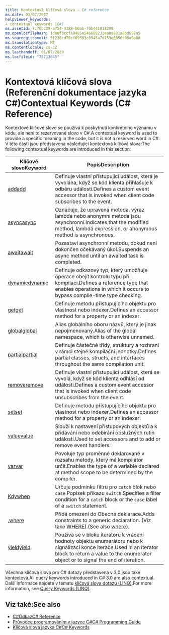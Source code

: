 ```yaml
---
title: Kontextová klíčová slova – C# reference
ms.date: 03/07/2017
helpviewer_keywords:
- contextual keywords [C#]
ms.assetid: 7c76bc29-a754-4389-b0ab-f6b441018298
ms.openlocfilehash: 1de8fbccfa9485a546689233ea8a601a8bd697a5
ms.sourcegitcommit: 5f236cd78cf09593c8945a7d753e0850e96a0b80
ms.translationtype: MT
ms.contentlocale: cs-CZ
ms.lasthandoff: 01/07/2020
ms.locfileid: "75713645"
---
```

# <a name="contextual-keywords-c-reference"></a><span data-ttu-id="fcc94-102">Kontextová klíčová slova (Referenční dokumentace jazyka C#)</span><span class="sxs-lookup"><span data-stu-id="fcc94-102">Contextual Keywords (C# Reference)</span></span>

<span data-ttu-id="fcc94-103">Kontextové klíčové slovo se používá k poskytnutí konkrétního významu v kódu, ale není to rezervované slovo v C#.</span><span class="sxs-lookup"><span data-stu-id="fcc94-103">A contextual keyword is used to provide a specific meaning in the code, but it is not a reserved word in C#.</span></span> <span data-ttu-id="fcc94-104">V této části jsou představena následující kontextová klíčová slova:</span><span class="sxs-lookup"><span data-stu-id="fcc94-104">The following contextual keywords are introduced in this section:</span></span>  
  
|<span data-ttu-id="fcc94-105">Klíčové slovo</span><span class="sxs-lookup"><span data-stu-id="fcc94-105">Keyword</span></span>|<span data-ttu-id="fcc94-106">Popis</span><span class="sxs-lookup"><span data-stu-id="fcc94-106">Description</span></span>|  
|-------------|-----------------|  
|[<span data-ttu-id="fcc94-107">add</span><span class="sxs-lookup"><span data-stu-id="fcc94-107">add</span></span>](./add.md)|<span data-ttu-id="fcc94-108">Definuje vlastní přistupující událost, která je vyvolána, když se kód klienta přihlašuje k odběru události.</span><span class="sxs-lookup"><span data-stu-id="fcc94-108">Defines a custom event accessor that is invoked when client code subscribes to the event.</span></span>|  
|[<span data-ttu-id="fcc94-109">async</span><span class="sxs-lookup"><span data-stu-id="fcc94-109">async</span></span>](./async.md)|<span data-ttu-id="fcc94-110">Označuje, že upravená metoda, výraz lambda nebo anonymní metoda jsou asynchronní.</span><span class="sxs-lookup"><span data-stu-id="fcc94-110">Indicates that the modified method, lambda expression, or anonymous method is asynchronous.</span></span>|  
|[<span data-ttu-id="fcc94-111">await</span><span class="sxs-lookup"><span data-stu-id="fcc94-111">await</span></span>](../operators/await.md)|<span data-ttu-id="fcc94-112">Pozastaví asynchronní metodu, dokud není dokončen očekávaný úkol.</span><span class="sxs-lookup"><span data-stu-id="fcc94-112">Suspends an async method until an awaited task is completed.</span></span>|  
|[<span data-ttu-id="fcc94-113">dynamic</span><span class="sxs-lookup"><span data-stu-id="fcc94-113">dynamic</span></span>](../builtin-types/reference-types.md)|<span data-ttu-id="fcc94-114">Definuje odkazový typ, který umožňuje operace obejít kontrolu typu při kompilaci.</span><span class="sxs-lookup"><span data-stu-id="fcc94-114">Defines a reference type that enables operations in which it occurs to bypass compile-time type checking.</span></span>|  
|[<span data-ttu-id="fcc94-115">get</span><span class="sxs-lookup"><span data-stu-id="fcc94-115">get</span></span>](./get.md)|<span data-ttu-id="fcc94-116">Definuje metodu přistupujícího objektu pro vlastnost nebo indexer.</span><span class="sxs-lookup"><span data-stu-id="fcc94-116">Defines an accessor method for a property or an indexer.</span></span>|  
|[<span data-ttu-id="fcc94-117">global</span><span class="sxs-lookup"><span data-stu-id="fcc94-117">global</span></span>](../operators/namespace-alias-qualifier.md)|<span data-ttu-id="fcc94-118">Alias globálního oboru názvů, který je jinak nepojmenovaný.</span><span class="sxs-lookup"><span data-stu-id="fcc94-118">Alias of the global namespace, which is otherwise unnamed.</span></span>|  
|[<span data-ttu-id="fcc94-119">partial</span><span class="sxs-lookup"><span data-stu-id="fcc94-119">partial</span></span>](./partial-type.md)|<span data-ttu-id="fcc94-120">Definuje částečné třídy, struktury a rozhraní v rámci stejné kompilační jednotky.</span><span class="sxs-lookup"><span data-stu-id="fcc94-120">Defines partial classes, structs, and interfaces throughout the same compilation unit.</span></span>|  
|[<span data-ttu-id="fcc94-121">remove</span><span class="sxs-lookup"><span data-stu-id="fcc94-121">remove</span></span>](./remove.md)|<span data-ttu-id="fcc94-122">Definuje vlastní přistupující událost, která se vyvolá, když se kód klienta odhlásí od události.</span><span class="sxs-lookup"><span data-stu-id="fcc94-122">Defines a custom event accessor that is invoked when client code unsubscribes from the event.</span></span>|  
|[<span data-ttu-id="fcc94-123">set</span><span class="sxs-lookup"><span data-stu-id="fcc94-123">set</span></span>](./set.md)|<span data-ttu-id="fcc94-124">Definuje metodu přistupujícího objektu pro vlastnost nebo indexer.</span><span class="sxs-lookup"><span data-stu-id="fcc94-124">Defines an accessor method for a property or an indexer.</span></span>|  
|[<span data-ttu-id="fcc94-125">value</span><span class="sxs-lookup"><span data-stu-id="fcc94-125">value</span></span>](./value.md)|<span data-ttu-id="fcc94-126">Slouží k nastavení přístupových objektů a k přidávání nebo odebírání obslužných rutin událostí.</span><span class="sxs-lookup"><span data-stu-id="fcc94-126">Used to set accessors and to add or remove event handlers.</span></span>|  
|[<span data-ttu-id="fcc94-127">var</span><span class="sxs-lookup"><span data-stu-id="fcc94-127">var</span></span>](./var.md)|<span data-ttu-id="fcc94-128">Povoluje typ proměnné deklarované v rozsahu metody, který má kompilátor určit.</span><span class="sxs-lookup"><span data-stu-id="fcc94-128">Enables the type of a variable declared at method scope to be determined by the compiler.</span></span>|  
|[<span data-ttu-id="fcc94-129">Kdy</span><span class="sxs-lookup"><span data-stu-id="fcc94-129">when</span></span>](when.md)|<span data-ttu-id="fcc94-130">Určuje podmínku filtru pro `catch` blok nebo `case` Popisek příkazu `switch`.</span><span class="sxs-lookup"><span data-stu-id="fcc94-130">Specifies a filter condition for a `catch` block or the `case` label of a `switch` statement.</span></span>|
|[<span data-ttu-id="fcc94-131">,</span><span class="sxs-lookup"><span data-stu-id="fcc94-131">where</span></span>](./where-generic-type-constraint.md)|<span data-ttu-id="fcc94-132">Přidá omezení do Obecné deklarace.</span><span class="sxs-lookup"><span data-stu-id="fcc94-132">Adds constraints to a generic declaration.</span></span> <span data-ttu-id="fcc94-133">(Viz také [WHERE](./where-clause.md)).</span><span class="sxs-lookup"><span data-stu-id="fcc94-133">(See also [where](./where-clause.md)).</span></span>|  
|[<span data-ttu-id="fcc94-134">yield</span><span class="sxs-lookup"><span data-stu-id="fcc94-134">yield</span></span>](./yield.md)|<span data-ttu-id="fcc94-135">Používá se v bloku iterátoru k vrácení hodnoty objektu enumerátoru nebo k signalizaci konce iterace.</span><span class="sxs-lookup"><span data-stu-id="fcc94-135">Used in an iterator block to return a value to the enumerator object or to signal the end of iteration.</span></span>|  
  
 <span data-ttu-id="fcc94-136">Všechna klíčová slova pro C# dotazy představená v 3,0 jsou také kontextová.</span><span class="sxs-lookup"><span data-stu-id="fcc94-136">All query keywords introduced in C# 3.0 are also contextual.</span></span> <span data-ttu-id="fcc94-137">Další informace najdete v tématu [klíčová slova dotazu (LINQ)](./query-keywords.md).</span><span class="sxs-lookup"><span data-stu-id="fcc94-137">For more information, see [Query Keywords (LINQ)](./query-keywords.md).</span></span>  
  
## <a name="see-also"></a><span data-ttu-id="fcc94-138">Viz také:</span><span class="sxs-lookup"><span data-stu-id="fcc94-138">See also</span></span>

- [<span data-ttu-id="fcc94-139">C#Odkaz</span><span class="sxs-lookup"><span data-stu-id="fcc94-139">C# Reference</span></span>](../index.md)
- [<span data-ttu-id="fcc94-140">Průvodce programováním v jazyce C#</span><span class="sxs-lookup"><span data-stu-id="fcc94-140">C# Programming Guide</span></span>](../../programming-guide/index.md)
- [<span data-ttu-id="fcc94-141">Klíčová slova jazyka C#</span><span class="sxs-lookup"><span data-stu-id="fcc94-141">C# Keywords</span></span>](./index.md)
